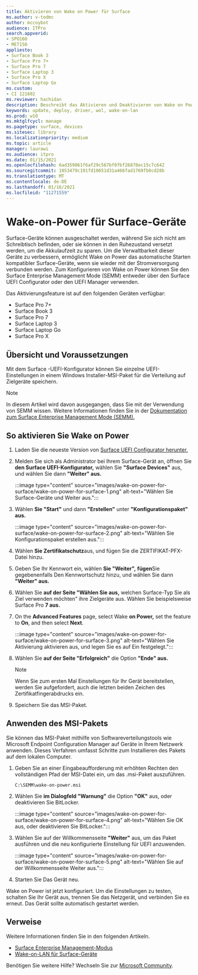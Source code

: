 ```yaml
---
title: Aktivieren von Wake on Power für Surface
ms.author: v-todmc
author: mccoybot
audience: ITPro
search.appverid:
- SPO160
- MET150
appliesto:
- Surface Book 3
- Surface Pro 7+
- Surface Pro 7
- Surface Laptop 3
- Surface Pro X
- Surface Laptop Go
ms.custom:
- CI 121602
ms.reviewer: hachidan
description: Beschreibt das Aktivieren und Deaktivieren von Wake on Power für Surface-Geräte.
keywords: update, deploy, driver, wol, wake-on-lan
ms.prod: w10
ms.mktglfcycl: manage
ms.pagetype: surface, devices
ms.sitesec: library
ms.localizationpriority: medium
ms.topic: article
manager: laurawi
ms.audience: itpro
ms.date: 01/15/2021
ms.openlocfilehash: 6ad359861f6af29c567bf0fbf26878ec15c7c642
ms.sourcegitcommit: 1053479c191fd10651d31a466fad1769fb0cd28b
ms.translationtype: MT
ms.contentlocale: de-DE
ms.lasthandoff: 01/16/2021
ms.locfileid: "11271559"
---
```

# Wake-on-Power für Surface-Geräte

Surface-Geräte können ausgeschaltet werden, während Sie sich nicht am Schreibtisch befinden, oder sie können in den Ruhezustand versetzt werden, um die Akkulaufzeit zu sparen. Um die Verwaltbarkeit dieser Geräte zu verbessern, ermöglicht Wake on Power das automatische Starten kompatibler Surface-Geräte, wenn sie wieder mit der Stromversorgung verbunden werden. Zum Konfigurieren von Wake on Power können Sie den Surface Enterprise Management Mode (SEMM) entweder über den Surface UEFI Configurator oder den UEFI Manager verwenden.

Das Aktivierungsfeature ist auf den folgenden Geräten verfügbar:

- Surface Pro 7+
- Surface Book 3
- Surface Pro 7
- Surface Laptop 3
- Surface Laptop Go
- Surface Pro X 


## Übersicht und Voraussetzungen

Mit dem Surface -UEFI-Konfigurator können Sie einzelne UEFI-Einstellungen in einem Windows Installer-MSI-Paket für die Verteilung auf Zielgeräte speichern. 

> [!NOTE]
> In diesem Artikel wird davon ausgegangen, dass Sie mit der Verwendung von SEMM wissen. Weitere Informationen finden Sie in der [Dokumentation zum Surface Enterprise Management Mode (SEMM).](surface-enterprise-management-mode.md)

## So aktivieren Sie Wake on Power

1.  Laden Sie die neueste Version von [Surface UEFI Configurator herunter.](https://www.microsoft.com/download/confirmation.aspx?id=46703)
2.  Melden Sie sich als Administrator bei Ihrem Surface-Gerät an, öffnen Sie **den Surface UEFI-Konfigurator,** wählen Sie **"Surface Devices"** aus, und wählen Sie dann **"Weiter" aus.**

    :::image type="content" source="images/wake-on-power-for-surface/wake-on-power-for-surface-1.png" alt-text="Wählen Sie Surface-Geräte und Weiter aus.":::
3.  Wählen **Sie "Start"** und dann **"Erstellen"** unter **"Konfigurationspaket" aus.**

    :::image type="content" source="images/wake-on-power-for-surface/wake-on-power-for-surface-2.png" alt-text="Wählen Sie Konfigurationspaket erstellen aus.":::
4.  Wählen **Sie Zertifikatschutz**aus, und fügen Sie die ZERTIFIKAT-PFX-Datei hinzu. 
5. Geben Sie Ihr Kennwort ein, wählen **Sie "Weiter",** **fügen**Sie gegebenenfalls Den Kennwortschutz hinzu, und wählen Sie dann **"Weiter" aus.**
6.  Wählen Sie **auf der Seite "Wählen Sie aus,** welchen Surface-Typ Sie als Ziel verwenden möchten" ihre Zielgeräte aus. Wählen Sie beispielsweise Surface Pro **7 aus.**
7.  On the **Advanced Features** page, select Wake **on Power,** set the feature to **On**, and then select **Next**.

    :::image type="content" source="images/wake-on-power-for-surface/wake-on-power-for-surface-3.png" alt-text="Wählen Sie Aktivierung aktivieren aus, und legen Sie es auf Ein festgelegt."::: 
8.  Wählen Sie **auf der Seite "Erfolgreich"** die Option **"Ende" aus.**

    > [!NOTE]
    > Wenn Sie zum ersten Mal Einstellungen für Ihr Gerät bereitstellen, werden Sie aufgefordert, auch die letzten beiden Zeichen des Zertifikatfingerabdrucks ein. 
9.  Speichern Sie das MSI-Paket. 

## Anwenden des MSI-Pakets 

Sie können das MSI-Paket mithilfe von Softwareverteilungstools wie Microsoft Endpoint Configuration Manager auf Geräte in Ihrem Netzwerk anwenden. Dieses Verfahren umfasst Schritte zum Installieren des Pakets auf dem lokalen Computer. 

1.  Geben Sie an einer Eingabeaufforderung mit erhöhten Rechten den vollständigen Pfad der MSI-Datei ein, um das .msi-Paket auszuführen. 

    ```
    C:\SEMM\wake-on-power.msi 
    ```

2.  Wählen Sie **im Dialogfeld "Warnung"** die Option **"OK"** aus, oder deaktivieren Sie BitLocker.

    :::image type="content" source="images/wake-on-power-for-surface/wake-on-power-for-surface-4.png" alt-text="Wählen Sie OK aus, oder deaktivieren Sie BitLocker.":::
3.  Wählen Sie auf der Willkommensseite **"Weiter"** aus, um das Paket ausführen und die neu konfigurierte Einstellung für UEFI anzuwenden.

    :::image type="content" source="images/wake-on-power-for-surface/wake-on-power-for-surface-5.png" alt-text="Wählen Sie auf der Willkommensseite Weiter aus.":::
4.  Starten Sie Das Gerät neu. 

Wake on Power ist jetzt konfiguriert. Um die Einstellungen zu testen, schalten Sie Ihr Gerät aus, trennen Sie das Netzgerät, und verbinden Sie es erneut. Das Gerät sollte automatisch gestartet werden. 

## Verweise

Weitere Informationen finden Sie in den folgenden Artikeln. 

- [Surface Enterprise Management-Modus](surface-enterprise-management-mode.md)
- [Wake-on-LAN für Surface-Geräte](wake-on-lan-for-surface-devices.md)

Benötigen Sie weitere Hilfe? Wechseln Sie zur [Microsoft Community](https://answers.microsoft.com/).